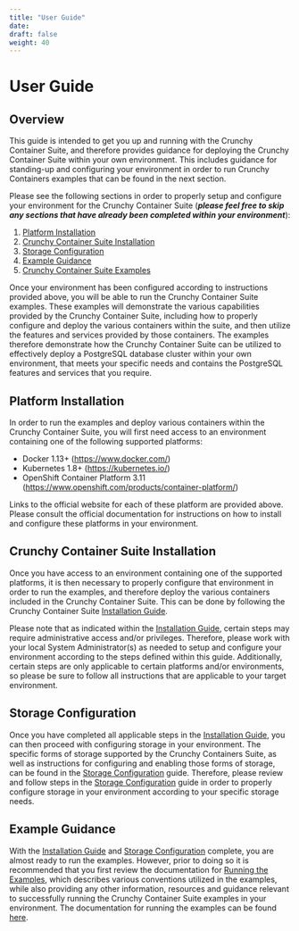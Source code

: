 ```yaml
---
title: "User Guide"
date:
draft: false
weight: 40
---
```


# User Guide

## Overview

This guide is intended to get you up and running with the Crunchy Container Suite, and therefore
provides guidance for deploying the Crunchy Container Suite within your own environment.  This
includes guidance for standing-up and configuring your environment in order to run Crunchy
Containers examples that can be found in the next section.

Please see the following sections in order to properly setup and configure your environment for the
Crunchy Container Suite (_**please feel free to skip any sections that have already been completed
within your environment**_):

1. [Platform Installation](#platform-installation)
1. [Crunchy Container Suite Installation](#crunchy-container-suite-installation)
1. [Storage Configuration](#storage-configuration)
1. [Example Guidance](#example-guidance)
1. [Crunchy Container Suite Examples](#crunchy-container-suite-examples)

Once your environment has been configured according to instructions provided above, you will be
able to run the Crunchy Container Suite examples. These examples will demonstrate the various
capabilities provided by the Crunchy Container Suite, including how to properly configure and
deploy the various containers within the suite, and then utilize the features and services provided
by those containers.  The examples therefore demonstrate how the Crunchy Container Suite can be
utilized to effectively deploy a PostgreSQL database cluster within your own environment, that meets
your specific needs and contains the PostgreSQL features and services that you require.

## <a name="platform-installation"></a>Platform Installation

In order to run the examples and deploy various containers within the Crunchy Container Suite, you
will first need access to an environment containing one of the following supported platforms:

- Docker 1.13+ (https://www.docker.com/)
- Kubernetes 1.8+ (https://kubernetes.io/)
- OpenShift Container Platform 3.11 (https://www.openshift.com/products/container-platform/)

Links to the official website for each of these platform are provided above.  Please consult the
official documentation for instructions on how to install and configure these platforms in your
environment.

## <a name="crunchy-container-suite-installation"></a>Crunchy Container Suite Installation

Once you have access to an environment containing one of the supported platforms, it is then
necessary to properly configure that environment in order to run the examples, and therefore deploy
the various containers included in the Crunchy Container Suite.  This can be done by following
the Crunchy Container Suite [Installation Guide](/installation-guide/installation-guide).

Please note that as indicated within the
[Installation Guide](/installation-guide/installation-guide), certain steps may require
administrative access and/or privileges.  Therefore, please work with your local System
Administrator(s) as needed to setup and configure your environment according to the steps defined
within this guide.  Additionally, certain steps are only applicable to certain platforms and/or
environments, so please be sure to follow all instructions that are applicable to your target
environment.

## <a name="storage-configuration"></a>Storage Configuration

Once you have completed all applicable steps in the
[Installation Guide](/installation-guide/installation-guide), you can then proceed with
configuring storage in your environment.  The specific forms of storage supported by the Crunchy
Containers Suite, as well as instructions for configuring and enabling those forms of storage, can
be found in the [Storage Configuration](/installation-guide/storage-configuration) guide.
Therefore, please review and follow steps in the
[Storage Configuration](/installation-guide/storage-configuration) guide in order to properly
configure storage in your environment according to your specific storage needs.

## <a name="example-guidance"></a>Example Guidance

With the [Installation Guide](/installation-guide/installation-guide) and
[Storage Configuration](/installation-guide/storage-configuration) complete, you are almost
ready to run the examples.  However, prior to doing so it is recommended that you first review the
documentation for [Running the Examples](/client-user-guide/usage), which describes various conventions utilized in
the examples, while also providing any other information, resources and guidance relevant to
successfully running the Crunchy Container Suite examples in your environment.  The documentation
for running the examples can be found [here](/client-user-guide/usage).

